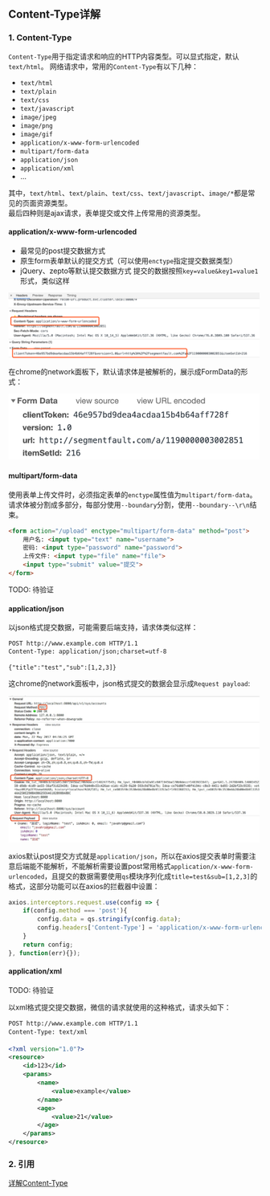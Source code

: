 ## Content-Type详解

### 1. Content-Type
`Content-Type`用于指定请求和响应的HTTP内容类型。可以显式指定，默认`text/html`。
网络请求中，常用的`Content-Type`有以下几种：
* `text/html`
* `text/plain`
* `text/css`
* `text/javascript`
* `image/jpeg`
* `image/png`
* `image/gif`
* `application/x-www-form-urlencoded`
* `multipart/form-data`
* `application/json`
* `application/xml`
* ...

其中，`text/html`、`text/plain`、`text/css`、`text/javascript`、`image/*`都是常见的页面资源类型。       
最后四种则是ajax请求，表单提交或文件上传常用的资源类型。

#### application/x-www-form-urlencoded
* 最常见的post提交数据方式
* 原生form表单默认的提交方式（可以使用`enctype`指定提交数据类型）
* jQuery、zepto等默认提交数据方式
提交的数据按照`key=value&key1=value1`形式，类似这样

<img src="./images/ContentType/01.png" width="500" />

在chrome的network面板下，默认请求体是被解析的，展示成FormData的形式：

<img src="./images/ContentType/02.png" width="500" />

#### multipart/form-data
使用表单上传文件时，必须指定表单的`enctype`属性值为`multipart/form-data`。请求体被分割成多部分，每部分使用`--boundary`分割，使用`--boundary--\r\n`结束。
```html
<form action="/upload" enctype="multipart/form-data" method="post">
    用户名: <input type="text" name="username">
    密码: <input type="password" name="password">
    上传文件: <input type="file" name="file">
    <input type="submit" value="提交">
</form>
```
TODO: 待验证

#### application/json
以json格式提交数据，可能需要后端支持，请求体类似这样：
```
POST http://www.example.com HTTP/1.1 
Content-Type: application/json;charset=utf-8

{"title":"test","sub":[1,2,3]}
```
这chrome的network面板中，json格式提交的数据会显示成`Request payload`:

<img src="./images/ContentType/03.png" width="500" />

axios默认post提交方式就是`application/json`，所以在axios提交表单时需要注意后端能不能解析，不能解析需要设置post常用格式`application/x-www-form-urlencoded`，且提交的数据需要使用`qs`模块序列化成`title=test&sub=[1,2,3]`的格式，这部分功能可以在axios的拦截器中设置：
```js
axios.interceptors.request.use(config => {
    if(config.method === 'post'){
        config.data = qs.stringify(config.data);
        config.headers['Content-Type'] = 'application/x-www-form-urlencoded';
    }
    return config;
}, function(err){});
```

#### application/xml
TODO: 待验证

以xml格式提交提交数据，微信的请求就使用的这种格式，请求头如下：
```xml
POST http://www.example.com HTTP/1.1 
Content-Type: text/xml

<?xml version="1.0"?>
<resource>
    <id>123</id>
    <params>
        <name>
            <value>example</value>
        </name>
        <age>
            <value>21</value>
        </age>
    </params>
</resource>
```

### 2. 引用

[详解Content-Type](https://github.com/Mmzer/think/issues/22)